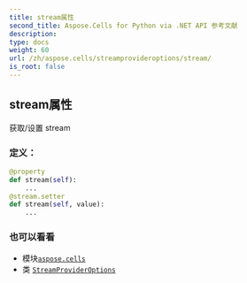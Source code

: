 ```yaml
---
title: stream属性
second_title: Aspose.Cells for Python via .NET API 参考文献
description:
type: docs
weight: 60
url: /zh/aspose.cells/streamprovideroptions/stream/
is_root: false
---
```

## stream属性

获取/设置 stream
### 定义：
```python
@property
def stream(self):
    ...
@stream.setter
def stream(self, value):
    ...
```

### 也可以看看
* 模块[`aspose.cells`](../../)
* 类 [`StreamProviderOptions`](/cells/python-net/zh/aspose.cells/streamprovideroptions)
